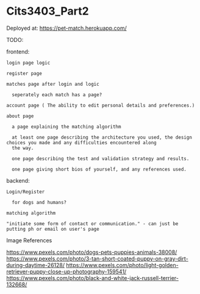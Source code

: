 # Cits3403_Part2

Deployed at: https://pet-match.herokuapp.com/

TODO:

  frontend:
  
    login page logic
    
    register page
    
    matches page after login and logic
    
      seperately each match has a page?
      
    account page ( The ability to edit personal details and preferences.)
    
    about page
    
      a page explaining the matching algorithm
      
      at least one page describing the architecture you used, the design choices you made and any difficulties encountered along 
      the way.
      
      one page describing the test and validation strategy and results.
      
      one page giving short bios of yourself, and any references used.
      
  backend:
  
    Login/Register 
    
      for dogs and humans?
      
    matching algorithm
    
    "initiate some form of contact or communication." - can just be putting ph or email on user's page
    
Image References

https://www.pexels.com/photo/dogs-pets-puppies-animals-38008/
https://www.pexels.com/photo/3-tan-short-coated-puppy-on-gray-dirt-during-daytime-26128/
https://www.pexels.com/photo/light-golden-retriever-puppy-close-up-photography-159541/
https://www.pexels.com/photo/black-and-white-jack-russell-terrier-132668/
